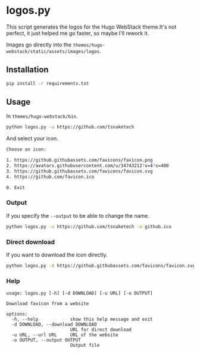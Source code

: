 # logos.py

This script generates the logos for the Hugo WebStack theme.It's not perfect, it just helped me go faster, so maybe I'll rework it.

Images go directly into the `themes/hugo-webstack/static/assets/images/logos`.

## Installation


```bash
pip install -r requirements.txt
```

## Usage

In `themes/hugo-webstack/bin`.

```bash
python logos.py -u https://github.com/tsnaketech
```

And select your icon.

```bash
Choose an icon:

1. https://github.githubassets.com/favicons/favicon.png
2. https://avatars.githubusercontent.com/u/34743212?v=4?s=400
3. https://github.githubassets.com/favicons/favicon.svg
4. https://github.com/favicon.ico

0. Exit
```

### Output

If you specify the `--output` to be able to change the name.

```bash
python logos.py -u https://github.com/tsnaketech -o github.ico
```

### Direct download

If you want to download the icon directly.

```bash
python logos.py -d https://github.githubassets.com/favicons/favicon.svg -o github.svg
```

### Help

```plaintext
usage: logos.py [-h] [-d DOWNLOAD] [-u URL] [-o OUTPUT]

Download favicon from a website

options:
  -h, --help            show this help message and exit
  -d DOWNLOAD, --download DOWNLOAD
                        URL for direct download
  -u URL, --url URL     URL of the website
  -o OUTPUT, --output OUTPUT
                        Output file
```